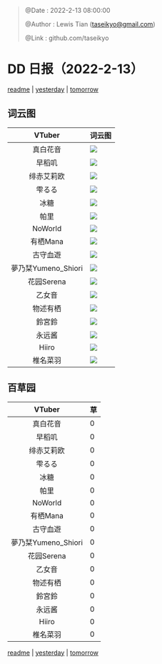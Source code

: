 > @Date    : 2022-2-13 08:00:00
>
> @Author  : Lewis Tian (taseikyo@gmail.com)
>
> @Link    : github.com/taseikyo

# DD 日报（2022-2-13）

[readme](../README.md) | [yesterday](2022-2-12.md) | [tomorrow](2022-2-14.md)

## 词云图

|VTuber|词云图|
|:-:|-|
|真白花音|![](../../images/daily/21402309_2022-2-13_purge_wordcloud.png)|
|早稻叽|![](../../images/daily/41682_2022-2-13_purge_wordcloud.png)|
|绯赤艾莉欧|![](../../images/daily/21396545_2022-2-13_purge_wordcloud.png)|
|雫るる|![](../../images/daily/21013446_2022-2-13_purge_wordcloud.png)|
|冰糖|![](../../images/daily/876396_2022-2-13_purge_wordcloud.png)|
|帕里|![](../../images/daily/4895312_2022-2-13_purge_wordcloud.png)|
|NoWorld|![](../../images/daily/21448649_2022-2-13_purge_wordcloud.png)|
|有栖Mana|![](../../images/daily/6542258_2022-2-13_purge_wordcloud.png)|
|古守血遊|![](../../images/daily/8725120_2022-2-13_purge_wordcloud.png)|
|夢乃栞Yumeno_Shiori|![](../../images/daily/14052636_2022-2-13_purge_wordcloud.png)|
|花园Serena|![](../../images/daily/14327465_2022-2-13_purge_wordcloud.png)|
|乙女音|![](../../images/daily/21320551_2022-2-13_purge_wordcloud.png)|
|物述有栖|![](../../images/daily/21449083_2022-2-13_purge_wordcloud.png)|
|鈴宮鈴|![](../../images/daily/21685677_2022-2-13_purge_wordcloud.png)|
|永远酱|![](../../images/daily/21701071_2022-2-13_purge_wordcloud.png)|
|Hiiro|![](../../images/daily/21919321_2022-2-13_purge_wordcloud.png)|
|椎名菜羽|![](../../images/daily/22347054_2022-2-13_purge_wordcloud.png)|

## 百草园

|VTuber|草|
|:-:|-|
|真白花音|0|
|早稻叽|0|
|绯赤艾莉欧|0|
|雫るる|0|
|冰糖|0|
|帕里|0|
|NoWorld|0|
|有栖Mana|0|
|古守血遊|0|
|夢乃栞Yumeno_Shiori|0|
|花园Serena|0|
|乙女音|0|
|物述有栖|0|
|鈴宮鈴|0|
|永远酱|0|
|Hiiro|0|
|椎名菜羽|0|

[readme](../README.md) | [yesterday](2022-2-12.md) | [tomorrow](2022-2-14.md)
